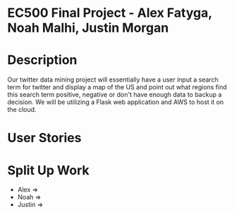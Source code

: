 # EC500 Final Project - Alex Fatyga, Noah Malhi, Justin Morgan

# Description
Our twitter data mining project will essentially have a user input a search term for twitter and display a map of the US and point out what regions find this search term positive, negative or don't have enough data to backup a decision. We will be utilizing a Flask web application and AWS to host it on the cloud.

# User Stories

# Split Up Work
- Alex =>
- Noah =>
- Justin =>
